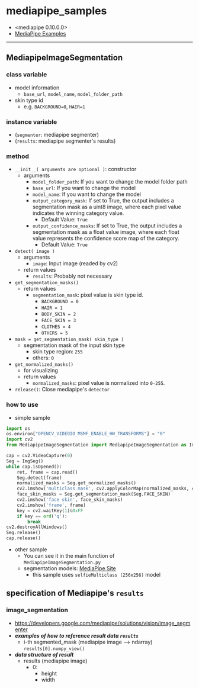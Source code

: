 # mediapipe_samples
- <mediapipe 0.10.0.0>
- [MediaPipe Examples](https://developers.google.com/mediapipe/solutions/examples)


----
## MediapipeImageSegmentation
### class variable
- model information
  - `base_url`, `model_name`, `model_folder_path`
- skin type id
  - e.g. `BACKGROUND=0`, `HAIR=1`
### instance variable
- (`segmenter`: mediapipe segmenter)
- (`results`: mediapipe segmenter's results)
### method
- `__init__( arguments are optional )`: constructor
  - arguments
    - `model_folder_path`: If you want to change the model folder path
    - `base_url`: If you want to change the model
    - `model_name`: If you want to change the model
    - `output_category_mask`: If set to True, the output includes a segmentation mask as a uint8 image, where each pixel value indicates the winning category value.
      - Default Value: `True`
    - `output_confidence_masks`: If set to True, the output includes a segmentation mask as a float value image, where each float value represents the confidence score map of the category.
      - Default Value: `True`
- `detect( image )`
  - arguments
    - `image`: Input image (readed by cv2)
  - return values
    - `results`: Probably not necessary
- `get_segmentation_masks()`
  - return values
    - `segmentation_mask`: pixel value is skin type id.
      - `BACKGROUND = 0`
      - `HAIR = 1`
      - `BODY_SKIN = 2`
      - `FACE_SKIN = 3`
      - `CLOTHES = 4`
      - `OTHERS = 5`
- `mask = get_segmentation_mask( skin_type )`
  - segmentation mask of the input skin type
    - skin type region: `255`
    - others: `0`
- `get_normalized_masks()`
  - for visualizing
  - return values
    - `normalized_masks`: pixel value is normalized into `0-255`.
- `release()`: Close mediapipe's `detector`
### how to use
- simple sample
```python
import os
os.environ["OPENCV_VIDEOIO_MSMF_ENABLE_HW_TRANSFORMS"] = "0"
import cv2
from MediapipeImageSegmentation import MediapipeImageSegmentation as ImgSeg

cap = cv2.VideoCapture(0)
Seg = ImgSeg()
while cap.isOpened():
    ret, frame = cap.read()
    Seg.detect(frame)
    normalized_masks = Seg.get_normalized_masks()
    cv2.imshow('multiclass mask', cv2.applyColorMap(normalized_masks, cv2.COLORMAP_JET))
    face_skin_masks = Seg.get_segmentation_mask(Seg.FACE_SKIN)
    cv2.imshow('face skin', face_skin_masks)
    cv2.imshow('frame', frame)
    key = cv2.waitKey(1)&0xFF
    if key == ord('q'):
        break
cv2.destroyAllWindows()
Seg.release()
cap.release()
```
- other sample
  - You can see it in the main function of `MediapipeImageSegmentation.py`
  - segmentation models: [MediaPipe Site](https://developers.google.com/mediapipe/solutions/vision/image_segmenter#models)
    - this sample uses `selfieMulticlass (256x256)` model





## specification of Mediapipe's `results`
### image_segmentation
- https://developers.google.com/mediapipe/solutions/vision/image_segmenter
- ***examples of how to reference result data `results`***
  - i-th segmented_mask (mediapipe image --> ndarray)<br>
    `results[0].numpy_view()`
- ***data structure of result***
  - results (mediapipe image)
      - 0:
        - height
        - width
